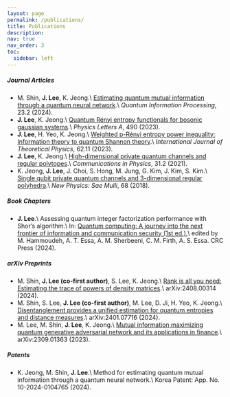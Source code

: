 ```yaml
---
layout: page
permalink: /publications/
title: Publications
description: 
nav: true
nav_order: 3
toc:
  sidebar: left
---
```


##### Journal Articles
- M. Shin, **J. Lee**, K. Jeong.\\
[Estimating quantum mutual information through a quantum neural network](https://link.springer.com/article/10.1007/s11128-023-04253-1).\\
*Quantum Information Processing*, 23.2 (2024).
- **J. Lee**, K. Jeong.\\
[Quantum Rényi entropy functionals for bosonic gaussian systems](https://doi.org/10.1016/j.physleta.2023.129183).\\
*Physics Letters A*, 490 (2023).
- **J. Lee**, H. Yeo, K. Jeong.\\
[Weighted p-Rényi entropy power inequality: Information theory to quantum Shannon theory](https://link.springer.com/article/10.1007/s10773-023-05512-8).\\
*International Journal of Theoretical Physics*, 62.11 (2023).
- **J. Lee**, K. Jeong.\\
[High-dimensional private quantum channels and regular polytopes](https://vjs.ac.vn/index.php/cip/article/view/15762).\\
*Communications in Physics*, 31.2 (2021).
- K. Jeong, **J. Lee**, J. Choi, S. Hong, M. Jung, G. Kim, J. Kim, S. Kim.\\
[Single qubit private quantum channels and 3-dimensional regular polyhedra](https://doi.org/10.3938/NPSM.68.232).\\
*New Physics: Sae Mulli*, 68 (2018).

##### Book Chapters
- **J. Lee**.\\
Assessing quantum integer factorization performance with Shor’s algorithm.\\
In: [Quantum computing: A journey into the next frontier of information and communication security (1st ed.)](https://www.routledge.com/Quantum-Computing-A-Journey-into-the-Next-Frontier-of-Information-and-Communication-Security/Hammoudeh-Essa-Sherbeeni-Firth-Essa/p/book/9781032757056?srsltid=AfmBOoqNa09YBBHmjHjIlwlGIfv61lL3UNJdQM0H-QLQWWd9cH7tG4oe),\\
edited by M. Hammoudeh, A. T. Essa, A. M. Sherbeeni, C. M. Firth, A. S. Essa. CRC Press (2024).

##### arXiv Preprints
- M. Shin, **J. Lee (co-first author)**, S. Lee, K. Jeong.\\
[Rank is all you need: Estimating the trace of powers of density matrices](https://arxiv.org/abs/2408.00314).\\
arXiv:2408.00314 (2024).
- M. Shin, S. Lee, **J. Lee (co-first author)**, M. Lee, D. Ji, H. Yeo, K. Jeong.\\
[Disentanglement provides a unified estimation for quantum entropies and distance measures](https://arxiv.org/abs/2401.07716).\\
arXiv:2401.07716 (2024).
- M. Lee, M. Shin, **J. Lee**, K. Jeong.\\
[Mutual information maximizing quantum generative adversarial network and its applications in finance](https://arxiv.org/abs/2309.01363).\\
arXiv:2309.01363 (2023).

##### Patents
- K. Jeong, M. Shin, **J. Lee**.\\
Method for estimating quantum mutual information through a quantum neural network.\\
Korea Patent: App. No. 10-2024-0104765 (2024).